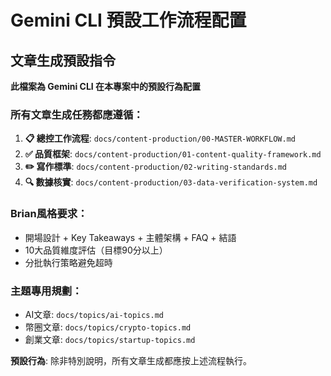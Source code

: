 # Gemini CLI 預設工作流程配置

## 文章生成預設指令
**此檔案為 Gemini CLI 在本專案中的預設行為配置**

### 所有文章生成任務都應遵循：
1. **📋 總控工作流程**: `docs/content-production/00-MASTER-WORKFLOW.md`
2. **✅ 品質框架**: `docs/content-production/01-content-quality-framework.md`
3. **✏️ 寫作標準**: `docs/content-production/02-writing-standards.md`
4. **🔍 數據核實**: `docs/content-production/03-data-verification-system.md`

### Brian風格要求：
- 開場設計 + Key Takeaways + 主體架構 + FAQ + 結語
- 10大品質維度評估（目標90分以上）
- 分批執行策略避免超時

### 主題專用規劃：
- AI文章: `docs/topics/ai-topics.md`  
- 幣圈文章: `docs/topics/crypto-topics.md`
- 創業文章: `docs/topics/startup-topics.md`

**預設行為**: 除非特別說明，所有文章生成都應按上述流程執行。